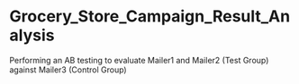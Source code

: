 # Grocery_Store_Campaign_Result_Analysis
Performing an AB testing to evaluate Mailer1 and Mailer2 (Test Group) against Mailer3 (Control Group)
